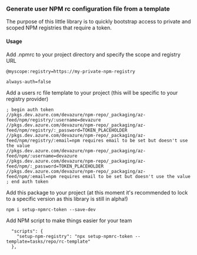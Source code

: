 
### Generate user NPM rc configuration file from a template

The purpose of this little library is to quickly bootstrap access to private and scoped NPM registries that require a token.

#### Usage

Add .npmrc to your project directory and specify the scope and registry URL
```
@myscope:registry=https://my-private-npm-registry

always-auth=false
```

Add a users rc file template to your project (this will be specific to your registry provider)
```
; begin auth token
//pkgs.dev.azure.com/devazure/npm-repo/_packaging/az-feed/npm/registry/:username=devazure
//pkgs.dev.azure.com/devazure/npm-repo/_packaging/az-feed/npm/registry/:_password=TOKEN_PLACEHOLDER
//pkgs.dev.azure.com/devazure/npm-repo/_packaging/az-feed/npm/registry/:email=npm requires email to be set but doesn't use the value
//pkgs.dev.azure.com/devazure/npm-repo/_packaging/az-feed/npm/:username=devazure
//pkgs.dev.azure.com/devazure/npm-repo/_packaging/az-feed/npm/:_password=TOKEN_PLACEHOLDER
//pkgs.dev.azure.com/devazure/npm-repo/_packaging/az-feed/npm/:email=npm requires email to be set but doesn't use the value
; end auth token
```

Add this package to your project (at this moment it's recommended to lock to a specific version as this library is still in alpha!)
```
npm i setup-npmrc-token --save-dev
```

Add NPM script to make things easier for your team
```
  "scripts": {
    "setup-npm-registry": "npx setup-npmrc-token --template=tasks/repo/rc-template"
  },
```



